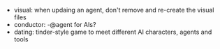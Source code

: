- visual: when updaing an agent, don't remove and re-create the visual files
- conductor: -@agent for AIs?
- dating: tinder-style game to meet different AI characters, agents and tools
